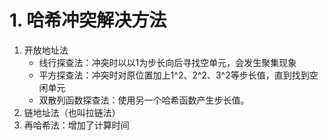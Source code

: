 # 1. 哈希冲突解决方法
1. 开放地址法
    - 线行探查法：冲突时以以1为步长向后寻找空单元，会发生聚集现象
    - 平方探查法：冲突时对原位置加上1^2、2^2、3^2等步长值，直到找到空闲单元
    - 双散列函数探查法：使用另一个哈希函数产生步长值。
2. 链地址法（也叫拉链法）
3. 再哈希法：增加了计算时间
